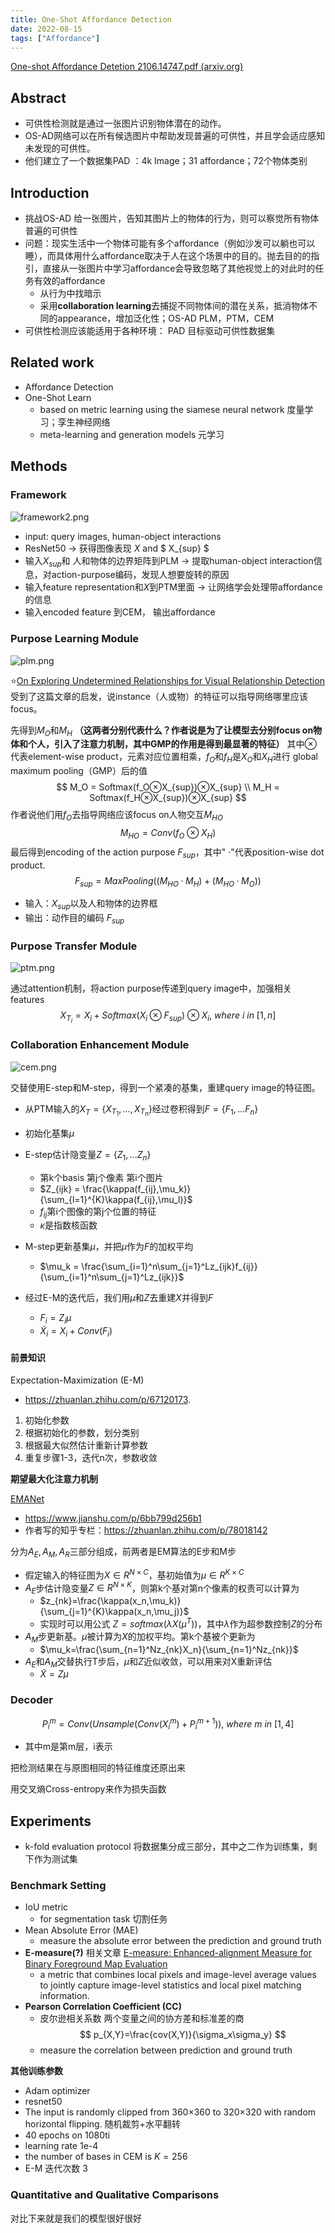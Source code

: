 ```yaml
---
title: One-Shot Affordance Detection
date: 2022-08-15
tags: ["Affordance"]
---
```


[One-shot Affordance Detetion 2106.14747.pdf (arxiv.org)](https://arxiv.org/pdf/2106.14747.pdf)

## Abstract 

- 可供性检测就是通过一张图片识别物体潜在的动作。 
- OS-AD网络可以在所有候选图片中帮助发现普遍的可供性，并且学会适应感知未发现的可供性。
- 他们建立了一个数据集PAD ：4k Image；31 affordance；72个物体类别

## Introduction

- 挑战OS-AD 给一张图片，告知其图片上的物体的行为，则可以察觉所有物体普遍的可供性
- 问题：现实生活中一个物体可能有多个affordance（例如沙发可以躺也可以睡），而具体用什么affordance取决于人在这个场景中的目的。抛去目的的指引，直接从一张图片中学习affordance会导致忽略了其他视觉上的对此时的任务有效的affordance
  - 从行为中找暗示
  - 采用**collaboration learning**去捕捉不同物体间的潜在关系，抵消物体不同的appearance，增加泛化性；OS-AD PLM，PTM，CEM
- 可供性检测应该能适用于各种环境： PAD 目标驱动可供性数据集

## Related work

- Affordance Detection
- One-Shot Learn
  - based on metric learning using the siamese neural network 度量学习；孪生神经网络
  - meta-learning and generation models 元学习

## Methods

### Framework

![framework2.png](https://s2.loli.net/2022/08/16/GYdogZcblesFhuk.png)

- input: query images, human-object interactions
- ResNet50 -> 获得图像表现 $X$  and $ X_{sup} $ 
- 输入$X_{sup}$和 人和物体的边界矩阵到PLM -> 提取human-object interaction信息，对action-purpose编码，发现人想要旋转的原因
- 输入feature representation和$X$到PTM里面 -> 让网络学会处理带affordance的信息
- 输入encoded feature 到CEM， 输出affordance

### Purpose Learning Module

![plm.png](https://s2.loli.net/2022/08/16/HUW6kjnPJ29qX83.png)

:star:[On Exploring Undetermined Relationships for Visual Relationship Detection](https://openaccess.thecvf.com/content_CVPR_2019/papers/Zhan_On_Exploring_Undetermined_Relationships_for_Visual_Relationship_Detection_CVPR_2019_paper.pdf)受到了这篇文章的启发，说instance（人或物）的特征可以指导网络哪里应该focus。

先得到$M_O$和$M_H$ **（这两者分别代表什么？作者说是为了让模型去分别focus on物体和个人，引入了注意力机制，其中GMP的作用是得到最显著的特征）** 其中⊗ 代表element-wise product，元素对应位置相乘，$f_O$和$f_H$是$X_O$和$X_H$进行 global maximum pooling（GMP）后的值
$$
M_O = Softmax(f_O⊗X_{sup})⊗X_{sup} \\
M_H = Softmax(f_H⊗X_{sup})⊗X_{sup}
$$
作者说他们用$f_O$去指导网络应该focus on人物交互$M_{HO}$
$$
M_{HO}=Conv(f_O⊗X_H)
$$
最后得到encoding of the action purpose $F_{sup}$，其中" ·"代表position-wise dot product.
$$
F_{sup} = MaxPooling((M_{HO}·M_H)+(M_{HO}·M_O))
$$

- 输入：$X_{sup}$以及人和物体的边界框
- 输出：动作目的编码 $F_{sup}$

### Purpose Transfer Module

![ptm.png](https://s2.loli.net/2022/08/16/qARrZbuCIm4BipT.png)

通过attention机制，将action purpose传递到query image中，加强相关features
$$
X_{T_i} = X_i + Softmax(X_i⊗F_{sup})⊗X_i,\ where\ i \ in\ [1,n]
$$

### Collaboration Enhancement Module

![cem.png](https://s2.loli.net/2022/08/16/lx5Jb4jkPhIuSN3.png)

交替使用E-step和M-step，得到一个紧凑的基集，重建query image的特征图。

- 从PTM输入的$X_T = \{X_{T_1},...,X_{T_n}\}$经过卷积得到$F=\{F_1,...F_n\}$
- 初始化基集$\mu$
- E-step估计隐变量$Z=\{Z_1,...Z_n\}$
  - 第k个basis 第j个像素 第i个图片
  - $Z_{ijk} = \frac{\kappa(f_{ij},\mu_k)}{\sum_{l=1}^{K}\kappa(f_{ij},\mu_l)}$
  - $f_{ij}$第i个图像的第j个位置的特征
  - $\kappa$是指数核函数

- M-step更新基集$\mu$，并把$\mu$作为$F$的加权平均
  - $\mu_k = \frac{\sum_{i=1}^n\sum_{j=1}^Lz_{ijk}f_{ij}}{\sum_{i=1}^n\sum_{j=1}^Lz_{ijk}}$

- 经过E-M的迭代后，我们用$\mu$和$Z$去重建$X$并得到$F$
  - $F_i=Z_i\mu$
  - $\tilde X_i=X_i+Conv(F_i)$


#### 前景知识

Expectation-Maximization (E-M)

- https://zhuanlan.zhihu.com/p/67120173.

1. 初始化参数
2. 根据初始化的参数，划分类别
3. 根据最大似然估计重新计算参数
4. 重复步骤1-3，迭代n次，参数收敛

**期望最大化注意力机制**

[EMANet](https://openaccess.thecvf.com/content_ICCV_2019/papers/Li_Expectation-Maximization_Attention_Networks_for_Semantic_Segmentation_ICCV_2019_paper.pdf)

- https://www.jianshu.com/p/6bb799d256b1
- 作者写的知乎专栏：https://zhuanlan.zhihu.com/p/78018142

分为$A_E,A_M,A_R$三部分组成，前两者是EM算法的E步和M步

- 假定输入的特征图为$X\in R^{N\times C}$，基初始值为$\mu\in R^{K\times C}$
- $A_E$步估计隐变量$Z\in R^{N\times K}$，则第k个基对第n个像素的权责可以计算为
  - $z_{nk}=\frac{\kappa(x_n,\mu_k)}{\sum_{j=1}^{K}\kappa(x_n,\mu_j)}$
  - 实现时可以用公式 $Z=softmax(\lambda X(\mu^T))$，其中$\lambda$作为超参数控制$Z$的分布
- $A_M$步更新基。$\mu$被计算为$X$的加权平均。第k个基被个更新为
  - $\mu_k=\frac{\sum_{n=1}^Nz_{nk}X_n}{\sum_{n=1}^Nz_{nk}}$
- $A_E$和$A_M$交替执行T步后，$\mu$和$Z$近似收敛，可以用来对X重新评估
  - $\tilde X=Z\mu$

### Decoder

$$
P^m_i=Conv(Unsample(Conv(X^m_i)+P^{m+1}_i)),\ where\ m \  in \ [1,4]
$$

- 其中m是第m层，i表示	

把检测结果在与原图相同的特征维度还原出来

用交叉熵Cross-entropy来作为损失函数

## Experiments	

- k-fold evaluation protocol 将数据集分成三部分，其中之二作为训练集，剩下作为测试集

### Benchmark Setting

- IoU metric 
  - for segmentation task 切割任务
- Mean Absolute Error (MAE) 
  - measure the absolute error between the prediction and ground truth
- **E-measure(?)** 相关文章 [E-measure: Enhanced-alignment Measure for Binary Foreground Map Evaluation](https://github.com/DengPingFan/E-measure)
  - a metric that combines local pixels and image-level average values to jointly capture image-level statistics and local pixel matching information.
- **Pearson Correlation Coefficient (CC)**
  - 皮尔逊相关系数 两个变量之间的协方差和标准差的商   $$ p_{X,Y}=\frac{cov(X,Y)}{\sigma_x\sigma_y} $$
  - measure the correlation between prediction and ground truth

**其他训练参数**

- Adam optimizer
- resnet50
- The input is randomly clipped from 360×360 to 320×320 with random horizontal flipping. 随机裁剪+水平翻转
- 40 epochs on 1080ti
- learning rate  1e-4
- the number of bases in CEM is $K=256$
- E-M 迭代次数 3

### Quantitative and Qualitative Comparisons

对比下来就是我们的模型很好很好

